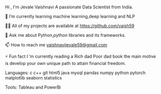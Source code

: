 Hi , I'm Jevale Vaishnavi
A passionate Data Scientist from India.




🌱 I’m currently learning machine learning,deep learning and NLP

👨‍💻 All of my projects are available at https://github.com/vaish59

💬 Ask me about Python,python libraries and its frameworks.

📫 How to reach me vaishnavijevale59@gmail.com

⚡ Fun fact I ‘m currently reading a Rich dad Poor dad book the main motive is develop your own unique path to attain financial freedom.

Languages:
c c++ git html5 java mysql pandas numpy python pytorch matplotlib seaborn statistics 


Tools:
Tableau and PowerBi 

<!---
vaish59/vaish59 is a ✨ special ✨ repository because its `README.md` (this file) appears on your GitHub profile.
You can click the Preview link to take a look at your changes.
--->
